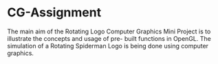 # CG-Assignment
The main aim of the Rotating Logo Computer Graphics Mini Project is to illustrate the concepts and usage of pre- built functions in OpenGL. The simulation of a Rotating Spiderman Logo is being done using computer graphics.
